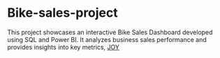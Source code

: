 # Bike-sales-project
This project showcases an interactive Bike Sales Dashboard developed using SQL and Power BI. It analyzes business sales performance and provides insights into key metrics,
[JOY](https://private-user-images.githubusercontent.com/152409403/473478126-02019c96-078e-4684-895c-a41d9e0381f9.png?jwt=eyJhbGciOiJIUzI1NiIsInR5cCI6IkpXVCJ9.eyJpc3MiOiJnaXRodWIuY29tIiwiYXVkIjoicmF3LmdpdGh1YnVzZXJjb250ZW50LmNvbSIsImtleSI6ImtleTUiLCJleHAiOjE3NTQwNTgwNzUsIm5iZiI6MTc1NDA1Nzc3NSwicGF0aCI6Ii8xNTI0MDk0MDMvNDczNDc4MTI2LTAyMDE5Yzk2LTA3OGUtNDY4NC04OTVjLWE0MWQ5ZTAzODFmOS5wbmc_WC1BbXotQWxnb3JpdGhtPUFXUzQtSE1BQy1TSEEyNTYmWC1BbXotQ3JlZGVudGlhbD1BS0lBVkNPRFlMU0E1M1BRSzRaQSUyRjIwMjUwODAxJTJGdXMtZWFzdC0xJTJGczMlMkZhd3M0X3JlcXVlc3QmWC1BbXotRGF0ZT0yMDI1MDgwMVQxNDE2MTVaJlgtQW16LUV4cGlyZXM9MzAwJlgtQW16LVNpZ25hdHVyZT03YWY3N2ZjYWFhNGMyZWEwNmU4YjI3YjYyNDM4MGQxYTg4NjU0OGU5OGM1ZmU3MzgxYjAyOTQ0MjhiNDUxN2ZmJlgtQW16LVNpZ25lZEhlYWRlcnM9aG9zdCJ9.UFQDBaP2CLTziVeduvTAw8PXAiSDdt3gI5gSICwQYRM)
